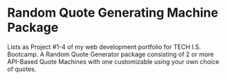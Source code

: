 # Random Quote Generating Machine Package
Lists as Project #1-4 of my web development portfolio for TECH I.S. Bootcamp. 
A Random Quote Generator package consisting of 2 or more API-Based Quote Machines 
with one customizable using your own choice of quotes. 
